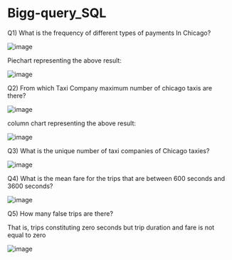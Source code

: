 # Bigg-query_SQL

Q1) What is the frequency of different types of payments In Chicago?

![image](https://user-images.githubusercontent.com/100786231/156534415-c7474d5e-f6be-42fd-b603-f61cc3976977.png)

Piechart representing the above result:

![image](https://user-images.githubusercontent.com/100786231/156534985-fdef05f2-a124-4d73-bda5-06a27c3eb1cb.png)

Q2) From which Taxi Company maximum number of chicago taxis are there?

![image](https://user-images.githubusercontent.com/100786231/156556039-820c1a35-bb25-44c9-bcd0-1dadb7285d13.png)

column chart representing the above result:

![image](https://user-images.githubusercontent.com/100786231/156556473-c7b47509-376f-4f79-b810-6f235c87ef4f.png)

Q3) What is the unique number of taxi companies of Chicago taxies?

![image](https://user-images.githubusercontent.com/100786231/156560039-5b5047d8-194c-43df-af7e-62cb6da71bf1.png)

Q4) What is the mean fare for the trips that are between 600 seconds and 3600 seconds?

![image](https://user-images.githubusercontent.com/100786231/156573675-0b910a42-7558-4f62-bee4-27cb04bdcc39.png)

Q5) How many false  trips are there? 


That is, trips  constituting zero seconds but trip duration and fare is not equal to zero 

![image](https://user-images.githubusercontent.com/100786231/156585722-66e77423-aeda-4a70-957b-882179f971d3.png)


